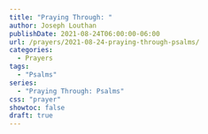 ```yaml
---
title: "Praying Through: "
author: Joseph Louthan
publishDate: 2021-08-24T06:00:00-06:00
url: /prayers/2021-08-24-praying-through-psalms/
categories:
  - Prayers
tags:
  - "Psalms"
series:
  - "Praying Through: Psalms"
css: "prayer"
showtoc: false
draft: true
---
```

<div style="font-variant: small-caps;">

</div>

```text

```
